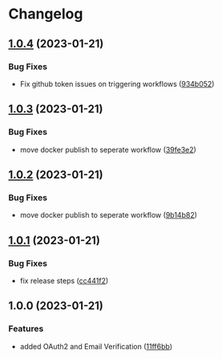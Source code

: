 # Changelog

## [1.0.4](https://github.com/lab-ops/auth/compare/v1.0.3...v1.0.4) (2023-01-21)


### Bug Fixes

* Fix github token issues on triggering workflows ([934b052](https://github.com/lab-ops/auth/commit/934b0527943dcf73425a58ac2c821c59e84c40a8))

## [1.0.3](https://github.com/lab-ops/auth/compare/v1.0.2...v1.0.3) (2023-01-21)


### Bug Fixes

* move docker publish to seperate workflow ([39fe3e2](https://github.com/lab-ops/auth/commit/39fe3e21aae6c3f246173ffc22dc697da7ffcbe8))

## [1.0.2](https://github.com/lab-ops/auth/compare/v1.0.1...v1.0.2) (2023-01-21)


### Bug Fixes

* move docker publish to seperate workflow ([9b14b82](https://github.com/lab-ops/auth/commit/9b14b824514c02b5f6ba6372b4f4a78f7d322635))

## [1.0.1](https://github.com/lab-ops/auth/compare/v1.0.0...v1.0.1) (2023-01-21)


### Bug Fixes

* fix release steps ([cc441f2](https://github.com/lab-ops/auth/commit/cc441f2bf8d58e1aa15467e5151fa3546064c75e))

## 1.0.0 (2023-01-21)


### Features

* added OAuth2 and Email Verification ([11ff6bb](https://github.com/lab-ops/auth/commit/11ff6bb29b15506cdb2cac145710116ff2339d11))
